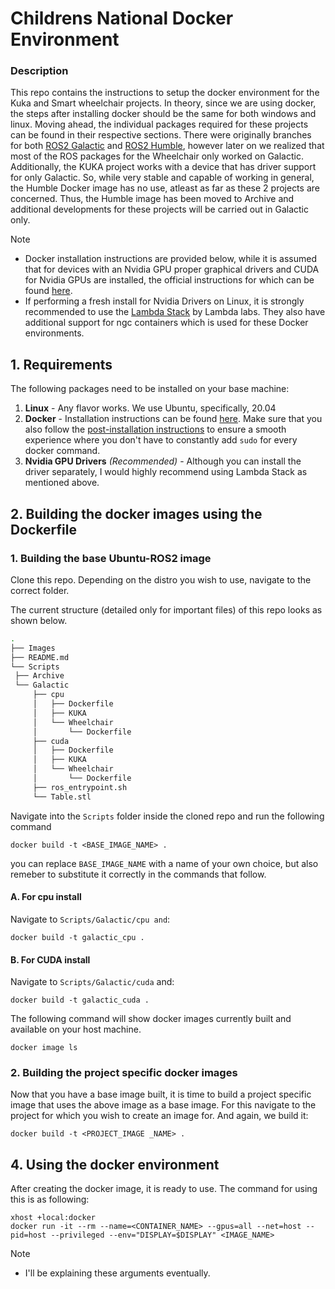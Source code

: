 # Childrens National Docker Environment

### Description
This repo contains the instructions to setup the docker environment for the Kuka and Smart wheelchair projects. In theory, since we are using docker, the steps after installing docker should be the same for both windows and linux. Moving ahead, the individual packages required for these projects can be found in their respective sections. There were originally branches for both [ROS2 Galactic](https://docs.ros.org/en/galactic/index.html) and [ROS2 Humble](https://docs.ros.org/en/humble/index.html), however later on we realized that most of the ROS packages for the Wheelchair only worked on Galactic. Additionally, the KUKA project works with a device that has driver support for only Galactic. So, while very stable and capable of working in general, the Humble Docker image has no use, atleast as far as these 2 projects are concerned. Thus, the Humble image has been moved to Archive and additional developments for these projects will be carried out in Galactic only.

>[!Note]
>- Docker installation instructions are provided below, while it is assumed that for devices with an Nvidia GPU proper graphical drivers and CUDA for Nvidia GPUs are installed, the official instructions for which can be found [here](https://docs.nvidia.com/cuda/cuda-installation-guide-linux/contents.html).
>- If performing a fresh install for Nvidia Drivers on Linux, it is strongly recommended to use the [Lambda Stack](https://lambdalabs.com/lambda-stack-deep-learning-software) by Lambda labs. They also have additional support for ngc containers which is used for these Docker environments.

## 1. Requirements

The following packages need to be installed on your base machine:

1. **Linux** - Any flavor works. We use Ubuntu, specifically,  20.04
2. **Docker** - Installation instructions can be found [here](https://docs.docker.com/engine/install/). Make sure that you also follow the [post-installation instructions](https://docs.docker.com/engine/install/linux-postinstall/) to ensure a smooth experience where you don't have to constantly add `sudo` for every docker command.
3. **Nvidia GPU Drivers** _(Recommended)_ - Although you can install the driver separately, I would highly recommend using Lambda Stack as mentioned above.
<!-- The contents of this repo were tested on the following system:

 1. _Base Operating System_ - Ubuntu 20.04 [Focal Fossa](https://releases.ubuntu.com/focal/)
 2. _CPU_ - 11th Gen Intel(R) Core(TM) i7-11800H @ 2.30GHz
 3. _GPU_
    - Model - RTX 3080 Mobile
    - Driver Version - 535.113.01
    - CUDA Version - 12.2
 4. _RAM_ - 32GB
 5. _Docker version_ - 24.0.6
 6. _ROS 2 Distro_ - [Galactic](https://docs.ros.org/en/galactic/index.html) OR [Humble](https://docs.ros.org/en/humble/index.html)  -->

<!-- ## 2. Downloading Ubuntu 20.04/22.04 with ROS 2 Docker image

After succesfully installing docker pull the custom docker image created by [Allison Thackston](https://www.allisonthackston.com/) on [Dockerhub](https://hub.docker.com/r/althack/ros2).

> [!Warning]
> Make sure that you choose the right OS, the right cuda version, and the right Distribution compatible with your system, in this specified order.
> 1. Ubuntu 20.04 - ROS Galactic
> 2. Ubuntu 22.04 - ROS Humble

> [!Important]
> Galactic has reached End of Life (EOL) so there may be issues in the future such as Nvidia CUDA image version mismatch. In the image provided by Allison Thackston uses CUDA 11.7. However, that version does not exist on Dockerhub (atleast not anymore to my knowledge) and thus if you try to docker-run it directly, it will pop up with an error. Simplest method to counter this is to go to Nvidia's Dockerhub ([nvidia/cuda](https://hub.docker.com/r/nvidia/cuda)) and select the correct docker image.

### A. Pulling the galactic image

   1. If you **have** CUDA enabled GPU:
      ```Shell
      docker pull althack/ros2:galactic-cuda-gazebo-nvidia-2022-12-01
      ```

   2. If you **DON'T have** CUDA enabled GPU:
      ```Shell
      docker pull althack/ros2:galactic-gazebo-2022-12-01
      ``` 

### B. Pulling the Humble image

   1. If you **have** CUDA enabled GPU:
      ```Shell
      docker pull althack/ros2:humble-cuda-full-2024-02-01
      ```

   2. If you **DON'T have** CUDA enabled GPU:
      ```Shell
      docker pull althack/ros2:humble-full-2024-02-01
      ```
> [!Note]
> For further uses we have assumed **CUDA enabled systems with a Humble installation**. -->

## 2. Building the docker images using the Dockerfile

   ### 1. Building the base Ubuntu-ROS2 image
   Clone this repo. Depending on the distro you wish to use, navigate to the correct folder.

   The current structure (detailed only for important files) of this repo looks as shown below.

   ```bash
.
├── Images
├── README.md
└── Scripts
    ├── Archive
    └── Galactic
        ├── cpu
        │   ├── Dockerfile
        │   ├── KUKA
        │   └── Wheelchair
        │       └── Dockerfile
        ├── cuda
        │   ├── Dockerfile
        │   ├── KUKA
        │   └── Wheelchair
        │       └── Dockerfile
        ├── ros_entrypoint.sh
        └── Table.stl
   ```

   Navigate into the `Scripts` folder inside the cloned repo and run the following command

   ```Shell
   docker build -t <BASE_IMAGE_NAME> .
   ```

   you can replace `BASE_IMAGE_NAME` with a name of your own choice, but also remeber to substitute it correctly in the commands that follow.

   #### A. For cpu install

   Navigate to `Scripts/Galactic/cpu and`:

   ```Shell
   docker build -t galactic_cpu .
   ```
   #### B. For CUDA install

   Navigate to `Scripts/Galactic/cuda` and:
   ```Shell
   docker build -t galactic_cuda .
   ``` 

   The following command will show docker images currently built and available on your host machine.

   ```Shell
   docker image ls
   ```

   ### 2. Building the project specific docker images

   Now that you have a base image built, it is time to build a project specific image that uses the above image as a base image. For this navigate to the project for which you wish to create an image for. And again, we build it:

   ```Shell
   docker build -t <PROJECT_IMAGE _NAME> .
   ``` 

## 4. Using the docker environment

After creating the docker image, it is ready to use. The command for using this is as following:

```Shell
xhost +local:docker
docker run -it --rm --name=<CONTAINER_NAME> --gpus=all --net=host --pid=host --privileged --env="DISPLAY=$DISPLAY" <IMAGE_NAME>
```

>[!Note]
>- I'll be explaining these arguments eventually.

<!-- ## 6. Using the IIWA stack

We use the (kind of) official [lbr-stack](https://github.com/lbr-stack/lbr_fri_ros2_stack/tree/humble). You don't need to download that but it needs to be built after starting the docker. The docker is started with `root` access by default. -->